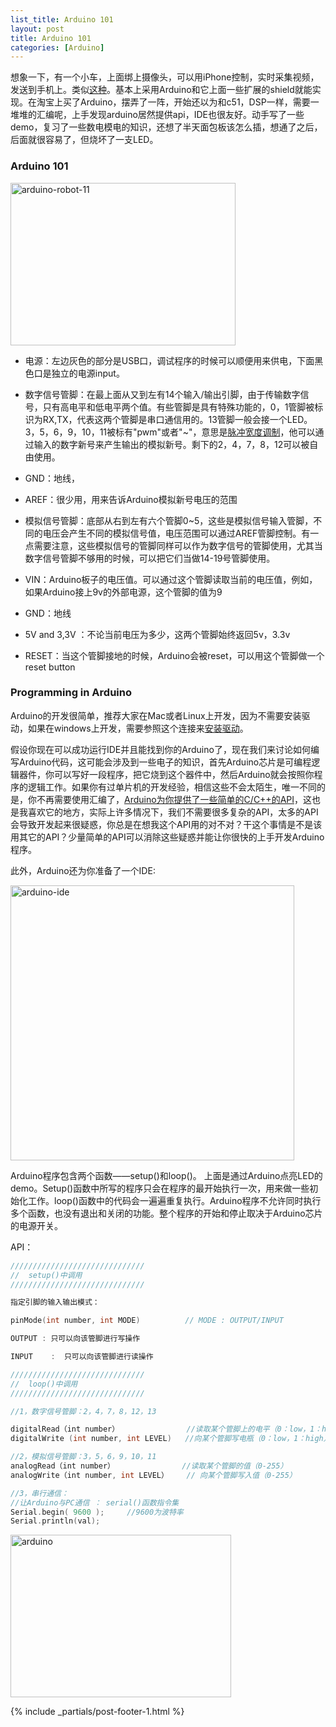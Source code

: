 ```yaml
---
list_title: Arduino 101
layout: post
title: Arduino 101
categories: [Arduino]
---
```


<em></em>

想象一下，有一个小车，上面绑上摄像头，可以用iPhone控制，实时采集视频，发送到手机上。类似[这种](http://blog.miguelgrinberg.com/post/building-an-arduino-robot-part-i-hardware-components)。基本上采用Arduino和它上面一些扩展的shield就能实现。在淘宝上买了Arduino，摆弄了一阵，开始还以为和c51，DSP一样，需要一堆堆的汇编呢，上手发现arduino居然提供api，IDE也很友好。动手写了一些demo，复习了一些数电模电的知识，还想了半天面包板该怎么插，想通了之后，后面就很容易了，但烧坏了一支LED。


### Arduino 101

<a href="/assets/images/2013/07/arduino-robot-11.png"><img src="{{site.baseurl}}/assets/images/2013/07/arduino-robot-11.png" alt="arduino-robot-11" width="360" height="260" class="alignnone size-full wp-image-1026" /></a>

- 电源：左边灰色的部分是USB口，调试程序的时候可以顺便用来供电，下面黑色口是独立的电源input。

- 数字信号管脚：在最上面从又到左有14个输入/输出引脚，由于传输数字信号，只有高电平和低电平两个值。有些管脚是具有特殊功能的，0，1管脚被标识为RX,TX，代表这两个管脚是串口通信用的。13管脚一般会接一个LED。3，5，6，9，10，11被标有"pwm"或者"~"，意思是<a href="http://zh.wikipedia.org/zh-cn/%E8%84%88%E8%A1%9D%E5%AF%AC%E5%BA%A6%E8%AA%BF%E8%AE%8A">脉冲宽度调制</a>，他可以通过输入的数字新号来产生输出的模拟新号。剩下的2，4，7，8，12可以被自由使用。

- GND：地线，
- AREF：很少用，用来告诉Arduino模拟新号电压的范围
- 模拟信号管脚：底部从右到左有六个管脚0~5，这些是模拟信号输入管脚，不同的电压会产生不同的模拟信号值，电压范围可以通过AREF管脚控制。有一点需要注意，这些模拟信号的管脚同样可以作为数字信号的管脚使用，尤其当数字信号管脚不够用的时候，可以把它们当做14-19号管脚使用。
- VIN：Arduino板子的电压值。可以通过这个管脚读取当前的电压值，例如，如果Arduino接上9v的外部电源，这个管脚的值为9
- GND：地线
- 5V and 3,3V ：不论当前电压为多少，这两个管脚始终返回5v，3.3v 
- RESET：当这个管脚接地的时候，Arduino会被reset，可以用这个管脚做一个reset button



### Programming in Arduino

Arduino的开发很简单，推荐大家在Mac或者Linux上开发，因为不需要安装驱动，如果在windows上开发，需要参照这个连接来<a href="http://arduino.cc/en/Guide/windows#.UwmxNUKSwVI">安装驱动</a>。

假设你现在可以成功运行IDE并且能找到你的Arduino了，现在我们来讨论如何编写Arduino代码，这可能会涉及到一些电子的知识，首先Arduino芯片是可编程逻辑器件，你可以写好一段程序，把它烧到这个器件中，然后Arduino就会按照你程序的逻辑工作。如果你有过单片机的开发经验，相信这些不会太陌生，唯一不同的是，你不再需要使用汇编了，<a href="http://arduino.cc/en/Reference/HomePage#.Uwmzr0KSwVI">Arduino为你提供了一些简单的C/C++的API</a>，这也是我喜欢它的地方，实际上许多情况下，我们不需要很多复杂的API，太多的API会导致开发起来很疑惑，你总是在想我这个API用的对不对？干这个事情是不是该用其它的API？少量简单的API可以消除这些疑惑并能让你很快的上手开发Arduino程序。

此外，Arduino还为你准备了一个IDE:

<a href="/assets/images/2013/07/arduino-ide2.png"><img src="{{site.baseurl}}/assets/images/2013/07/arduino-ide2.png" alt="arduino-ide" width="454" height="440" class="alignnone size-full wp-image-1037" /></a>

Arduino程序包含两个函数——setup()和loop()。
上面是通过Arduino点亮LED的demo。Setup()函数中所写的程序只会在程序的最开始执行一次，用来做一些初始化工作。loop()函数中的代码会一遍遍重复执行。Arduino程序不允许同时执行多个函数，也没有退出和关闭的功能。整个程序的开始和停止取决于Arduino芯片的电源开关。

API：

```c
//////////////////////////////
//  setup()中调用
//////////////////////////////

指定引脚的输入输出模式：

pinMode(int number, int MODE)          // MODE : OUTPUT/INPUT

OUTPUT : 只可以向该管脚进行写操作

INPUT    :  只可以向该管脚进行读操作

//////////////////////////////
//  loop()中调用
//////////////////////////////

//1，数字信号管脚：2，4，7，8，12，13

digitalRead（int number）               //读取某个管脚上的电平（0：low，1：high）
digitalWrite (int number, int LEVEL)   //向某个管脚写电瓶（0：low，1：high）

//2，模拟信号管脚：3，5，6，9，10，11
analogRead（int number）               //读取某个管脚的值（0-255）
analogWrite（int number, int LEVEL）    // 向某个管脚写入值（0-255）

//3，串行通信：
//让Arduino与PC通信 ： serial()函数指令集
Serial.begin( 9600 );     //9600为波特率
Serial.println(val);
```

<a href="/assets/images/2013/11/arduino.png"><img src="{{site.baseurl}}/assets/images/2013/11/arduino.png" alt="arduino" width="353" height="260" class="alignnone size-full wp-image-239" /></a>

{% include _partials/post-footer-1.html %}